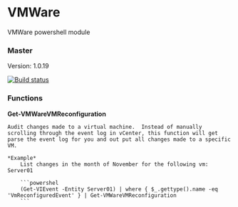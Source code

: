 # VMWare
VMWare powershell module

### Master

Version: 1.0.19

[![Build status](https://ci.appveyor.com/api/projects/status/v6ex7ak8plsoutn5/branch/dev?svg=true)](https://ci.appveyor.com/project/jeffbuenting/vmware/branch/dev)


### Functions

**Get-VMWareVMReconfiguration**

    Audit changes made to a virtual machine.  Instead of manually scrolling through the event log in vCenter, this function will get parse the event log for you and out put all changes made to a specific VM.

    *Example*   
        List changes in the month of November for the following vm: Server01

        ```powershel
        (Get-VIEvent -Entity Server01) | where { $_.gettype().name -eq 'VmReconfiguredEvent' } | Get-VMWareVMReconfiguration
        ```
